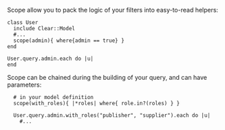 Scope allow you to pack the logic of your filters into easy-to-read helpers:

```crystal
class User
  include Clear::Model
  #...
  scope(admin){ where{admin == true} }
end

User.query.admin.each do |u|
end
```

Scope can be chained during the building of your query, and can have parameters:

```crystal
  # in your model definition
  scope(with_roles){ |*roles| where{ role.in?(roles) } }
  
  User.query.admin.with_roles("publisher", "supplier").each do |u|
    #...
```
